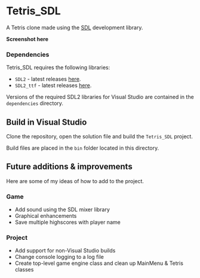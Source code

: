 # Tetris_SDL

A Tetris clone made using the [SDL](https://www.libsdl.org/) development library.

**Screenshot here**

### Dependencies

Tetris_SDL requires the following libraries:
- `SDL2` - latest releases [here](https://github.com/libsdl-org/SDL/releases/tag/release-2.28.2).
- `SDL2_ttf` - latest releases [here](https://github.com/libsdl-org/SDL_ttf/releases).

Versions of the required SDL2 libraries for Visual Studio are contained in the `dependencies` directory.

## Build in Visual Studio 

Clone the repository, open the solution file and build the `Tetris_SDL` project.

Build files are placed in the `bin` folder located in this directory.

## Future additions & improvements

Here are some of my ideas of how to add to the project.

### Game
- Add sound using the SDL mixer library
- Graphical enhancements
- Save multiple highscores with player name

### Project
- Add support for non-Visual Studio builds
- Change console logging to a log file
- Create top-level game engine class and clean up MainMenu & Tetris classes